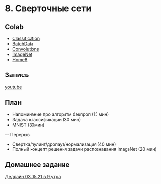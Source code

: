 # 8. Сверточные сети

## Colab
* [Classification](https://colab.research.google.com/github/samstikhin/ml2021/blob/master/08-ConvNets/Classification.ipynb)
* [BatchData](https://colab.research.google.com/github/samstikhin/ml2021/blob/master/08-ConvNets/BatchData.ipynb)
* [Convolutions](https://colab.research.google.com/github/samstikhin/ml2021/blob/master/08-ConvNets/Convolutions.ipynb)
* [ImageNet](https://colab.research.google.com/github/samstikhin/ml2021/blob/master/08-ConvNets/ImageNet.ipynb)
* [Home8](https://colab.research.google.com/github/samstikhin/ml2021/blob/master/08-ConvNets/Home8.ipynb)

## Запись 
[youtube](https://youtu.be/KC78aZTrs5s)

## План
* Напоминание про алгоритм бэкпроп (15 мин)
* Задача классификации (30 мин)
* MNIST (30мин)

-- Перерыв
* Свертка/пулинг/дропаут/нормализация (40 мин)
* Полный концепт решения задачи распознавания ImageNet (20 мин)


## Домашнее задание
[Дедлайн 03.05.21 в 9 утра](https://ulearn.me/course/ml/Osnovy_metrik_klassifikatsii_a49e9baa-faab-4861-8bed-c36b8f30c945)
